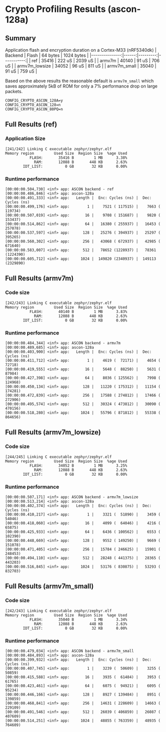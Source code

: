 # Crypto Profiling Results (ascon-128a)

## Summary
Application flash and encryption duration on a Cortex-M33 (nRF5340dk)
|        Backend | Flash | 64 bytes | 1024 bytes |
|---------------:|------:|---------:|-----------:|
|            ref | 35416 |   222 uS |    2039 uS |
|         armv7m | 40140 |    91 uS |     706 uS |
| armv7m_lowsize | 34052 |    96 uS |     811 uS |
|   armv7m_small | 35040 |    91 uS |     759 uS |

Based on the above results the reasonable default is `armv7m_small` which saves
approximately 5kB of ROM for only a 7% performance drop on large packets.

```
CONFIG_CRYPTO_ASCON_128A=y
CONFIG_CRYPTO_ASCON_128=n
CONFIG_CRYPTO_ASCON_80PQ=n
```

## Full Results (ref)
### Application Size
```
[241/242] Linking C executable zephyr/zephyr.elf
Memory region         Used Size  Region Size  %age Used
           FLASH:       35416 B         1 MB      3.38%
             RAM:       12088 B       448 KB      2.63%
        IDT_LIST:          0 GB        32 KB      0.00%
```
### Runtime performance
```
[00:00:00.504,730] <inf> app: ASCON backend - ref
[00:00:00.486,846] <inf> app: ascon-128a
[00:00:00.491,333] <inf> app:   Length |  Enc: Cycles (ns) |  Dec: Cycles (ns)
[00:00:00.499,176] <inf> app:        1 |    7521 ( 117515) |    7663 ( 119734)
[00:00:00.507,019] <inf> app:       16 |    9708 ( 151687) |    9820 ( 153437)
[00:00:00.514,862] <inf> app:       64 |   16380 ( 255937) |   16453 ( 257078)
[00:00:00.537,597] <inf> app:      128 |   25276 ( 394937) |   25297 ( 395265)
[00:00:00.560,302] <inf> app:      256 |   43068 ( 672937) |   42985 ( 671640)
[00:00:00.583,007] <inf> app:      512 |   78652 (1228937) |   78361 (1224390)
[00:00:00.605,712] <inf> app:     1024 |  149820 (2340937) |  149113 (2329890)
```

## Full Results (armv7m)
### Code size
```
[242/243] Linking C executable zephyr/zephyr.elf
Memory region         Used Size  Region Size  %age Used
           FLASH:       40140 B         1 MB      3.83%
             RAM:       12088 B       448 KB      2.63%
        IDT_LIST:          0 GB        32 KB      0.00%
```
### Runtime performance
```
[00:00:00.484,344] <inf> app: ASCON backend - armv7m
[00:00:00.489,685] <inf> app: ascon-128a
[00:00:00.403,900] <inf> app:   Length |  Enc: Cycles (ns) |  Dec: Cycles (ns)
[00:00:00.411,712] <inf> app:        1 |    4619 (  72171) |    4654 (  72718)
[00:00:00.419,555] <inf> app:       16 |    5648 (  88250) |    5631 (  87984)
[00:00:00.427,398] <inf> app:       64 |    8036 ( 125562) |    7998 ( 124968)
[00:00:00.450,134] <inf> app:      128 |   11220 ( 175312) |   11154 ( 174281)
[00:00:00.472,839] <inf> app:      256 |   17588 ( 274812) |   17466 ( 272906)
[00:00:00.495,574] <inf> app:      512 |   30324 ( 473812) |   30090 ( 470156)
[00:00:00.518,280] <inf> app:     1024 |   55796 ( 871812) |   55338 ( 864656)
```

## Full Results (armv7m_lowsize)
### Code size
```
[244/245] Linking C executable zephyr/zephyr.elf
Memory region         Used Size  Region Size  %age Used
           FLASH:       34052 B         1 MB      3.25%
             RAM:       12088 B       448 KB      2.63%
        IDT_LIST:          0 GB        32 KB      0.00%
```
### Runtime performance
```
[00:00:00.507,171] <inf> app: ASCON backend - armv7m_lowsize
[00:00:00.513,214] <inf> app: ascon-128a
[00:00:00.402,374] <inf> app:   Length |  Enc: Cycles (ns) |  Dec: Cycles (ns)
[00:00:00.410,217] <inf> app:        1 |    3321 (  51890) |    3459 (  54046)
[00:00:00.418,060] <inf> app:       16 |    4099 (  64046) |    4216 (  65875)
[00:00:00.425,933] <inf> app:       64 |    6436 ( 100562) |    6553 ( 102390)
[00:00:00.448,669] <inf> app:      128 |    9552 ( 149250) |    9669 ( 151078)
[00:00:00.471,405] <inf> app:      256 |   15784 ( 246625) |   15901 ( 248453)
[00:00:00.494,110] <inf> app:      512 |   28248 ( 441375) |   28365 ( 443203)
[00:00:00.516,845] <inf> app:     1024 |   53176 ( 830875) |   53293 ( 832703)
```
## Full Results (armv7m_small)
### Code size
```
[242/243] Linking C executable zephyr/zephyr.elf
Memory region         Used Size  Region Size  %age Used
           FLASH:       35040 B         1 MB      3.34%
             RAM:       12088 B       448 KB      2.63%
        IDT_LIST:          0 GB        32 KB      0.00%
```
### Runtime performance
```
[00:00:00.479,034] <inf> app: ASCON backend - armv7m_small
[00:00:00.484,893] <inf> app: ascon-128a
[00:00:00.399,932] <inf> app:   Length |  Enc: Cycles (ns) |  Dec: Cycles (ns)
[00:00:00.407,745] <inf> app:        1 |    3239 (  50609) |    3255 (  50859)
[00:00:00.415,588] <inf> app:       16 |    3935 (  61484) |    3953 (  61765)
[00:00:00.423,461] <inf> app:       64 |    6075 (  94921) |    6095 (  95234)
[00:00:00.446,166] <inf> app:      128 |    8927 ( 139484) |    8951 ( 139859)
[00:00:00.468,841] <inf> app:      256 |   14631 ( 228609) |   14663 ( 229109)
[00:00:00.491,546] <inf> app:      512 |   26039 ( 406859) |   26087 ( 407609)
[00:00:00.514,251] <inf> app:     1024 |   48855 ( 763359) |   48935 ( 764609)
```
